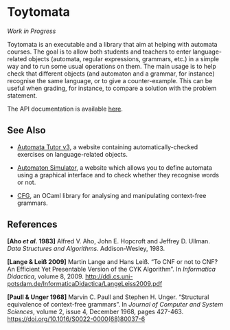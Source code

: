 Toytomata
=========

*Work in Progress*

Toytomata is an executable and a library that aim at helping with automata
courses. The goal is to allow both students and teachers to enter
language-related objects (automata, regular expressions, grammars, etc.) in a
simple way and to run some usual operations on them. The main usage is to help
check that different objects (and automaton and a grammar, for instance)
recognise the same language, or to give a counter-example. This can be useful
when grading, for instance, to compare a solution with the problem statement.

The API documentation is available [here](https://niols.github.io/toytomata/).

See Also
--------

- [Automata Tutor v3](https://automata-tutor.model.in.tum.de/), a website
  containing automatically-checked exercises on language-related objects.

- [Automaton Simulator](http://automatonsimulator.com/), a website which allows
  you to define automata using a graphical interface and to check whether they
  recognise words or not.

- [CFG](https://mmottl.github.io/cfg/), an OCaml library for analysing and
  manipulating context-free grammars.

References
----------

**[Aho *et al.* 1983]** Alfred V. Aho, John E. Hopcroft and Jeffrey D. Ullman.
*Data Structures and Algorithms*. Addison-Wesley, 1983.

**[Lange & Leiß 2009]** Martin Lange and Hans Leiß. “To CNF or not to CNF? An
Efficient Yet Presentable Version of the CYK Algorithm”. In *Informatica
Didactica*, volume 8, 2009.
http://ddi.cs.uni-potsdam.de/InformaticaDidactica/LangeLeiss2009.pdf

**[Paull & Unger 1968]** Marvin C. Paull and Stephen H. Unger. “Structural
equivalence of context-free grammars”. In *Journal of Computer and System
Sciences*, volume 2, issue 4, December 1968, pages 427-463.
https://doi.org/10.1016/S0022-0000(68)80037-6
